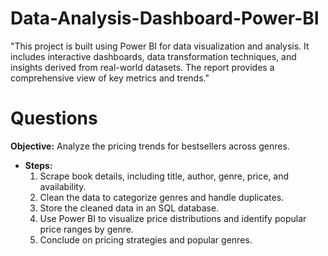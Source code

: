 # Data-Analysis-Dashboard-Power-BI
"This project is built using Power BI for data visualization and analysis. It includes interactive dashboards, data transformation techniques, and insights derived from real-world datasets. The report provides a comprehensive view of key metrics and trends."

# Questions 
**Objective:** Analyze the pricing trends for bestsellers across genres.
- **Steps:**
    1. Scrape book details, including title, author, genre, price, and availability.
    2. Clean the data to categorize genres and handle duplicates.
    3. Store the cleaned data in an SQL database.
    4. Use Power BI to visualize price distributions and identify popular price ranges by genre.
    5. Conclude on pricing strategies and popular genres.
